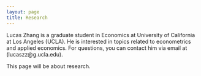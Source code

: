 ```yaml
---
layout: page
title: Research
---
```


<p class="message">
  Lucas Zhang is a graduate student in Economics at University of California at Los Angeles (UCLA). He is interested in topics related to econometrics and applied economics. For questions, you can contact him via email at (lucaszz@g.ucla.edu).
</p>

This page will be about research.
